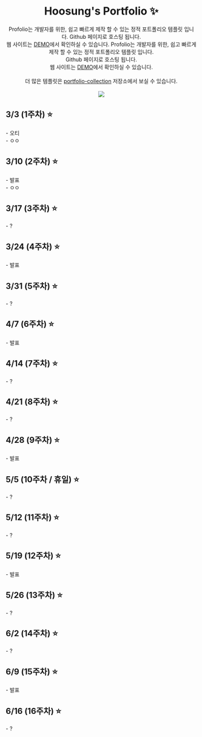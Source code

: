 <p align="center">
  <h1 align="center"> Hoosung's Portfolio ✨</h1>

  <p align="center">
Profolio는 개발자를 위한, 쉽고 빠르게 제작 할 수 있는  정적 포트폴리오 템플릿 입니다. Github 페이지로 호스팅 됩니다.
    <br/>웹 사이트는 <a href="https://congchu.github.io/web-porfolio/">DEMO</a>에서 확인하실 수 있습니다.
Profolio는 개발자를 위한, 쉽고 빠르게 제작 할 수 있는 정적 포트폴리오 템플릿 입니다. <br/>Github 페이지로 호스팅 됩니다. <br/>웹 사이트는 <a href="https://congchu.github.io/web-porfolio/">DEMO</a>에서 확인하실 수 있습니다.
  <br/>
  <br/> 더 많은 템플릿은 <a href="https://github.com/congchu/portfolio-collection" >portfolio-collection</a> 저장소에서 보실 수 있습니다.
    <br/>
    <br/>
    <img src="https://img.shields.io/badge/-Bootstrap-05122A?style=flat&logo=bootstrap&logoColor=563D7C"/>

  <br/>
  
<p align="center">
  <h2 align="left"> 3/3 (1주차) ⭐</h2>
  <p align="left">
  - 오티<br/>
  - ㅇㅇ
  
<p align="center">
  <h2 align="left"> 3/10 (2주차) ⭐</h2>
  <p align="left">
  - 발표<br/>
  - ㅇㅇ
  
<p align="center">
  <h2 align="left"> 3/17 (3주차) ⭐</h2>
  <p align="left">
  - ?<br/>
  
<p align="center">
  <h2 align="left"> 3/24 (4주차) ⭐</h2>
  <p align="left">
  - 발표<br/>
  
<p align="center">
  <h2 align="left"> 3/31 (5주차) ⭐</h2>  
  <p align="left">
  - ?<br/>
  
<p align="center">
  <h2 align="left"> 4/7 (6주차) ⭐</h2>  
  <p align="left">
  - 발표<br/>
  
<p align="center">
  <h2 align="left"> 4/14 (7주차) ⭐</h2>  
  <p align="left">
  - ?<br/>
  
<p align="center">
  <h2 align="left"> 4/21 (8주차) ⭐</h2>  
  <p align="left">
  - ?<br/>
  
<p align="center">
  <h2 align="left"> 4/28 (9주차) ⭐</h2>  
  <p align="left">
  - 발표<br/>
  
<p align="center">
  <h2 align="left"> 5/5 (10주차 / 휴일) ⭐</h2>  
  <p align="left">
  - ?<br/>
  
<p align="center">
  <h2 align="left"> 5/12 (11주차) ⭐</h2>  
  <p align="left">
  - ?<br/>
  
<p align="center">
  <h2 align="left"> 5/19 (12주차) ⭐</h2>  
  <p align="left">
  - 발표<br/>
  
<p align="center">
  <h2 align="left"> 5/26 (13주차) ⭐</h2>  
  <p align="left">
  - ?<br/>
  
<p align="center">
  <h2 align="left"> 6/2 (14주차) ⭐</h2>  
  <p align="left">
  - ?<br/>
  
<p align="center">
  <h2 align="left"> 6/9 (15주차) ⭐</h2>  
  <p align="left">
  - 발표<br/>
  
<p align="center">
  <h2 align="left"> 6/16 (16주차) ⭐</h2>  
  <p align="left">
  - ?<br/>

